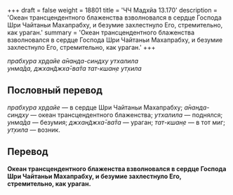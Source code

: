 +++
draft = false
weight = 18801
title = 'ЧЧ Мадхйа 13.170'
description = 'Океан трансцендентного блаженства взволновался в сердце Господа Шри Чайтаньи Махапрабху, и безумие захлестнуло Его, стремительно, как ураган.'
summary = 'Океан трансцендентного блаженства взволновался в сердце Господа Шри Чайтаньи Махапрабху, и безумие захлестнуло Его, стремительно, как ураган.'
+++

_прабхура хр̣дайе а̄нанда-синдху утхалила  
унма̄да, джхан̃джха̄-ва̄та тат-кшан̣е ут̣хила_

## Пословный перевод

_прабхура_ _хр̣дайе_ — в сердце Шри Чайтаньи Махапрабху; _а̄нанда_\-_синдху_ — океан трансцендентного блаженства; _утхалила_ — поднялся; _унма̄да_ — безумия; _джхан̃джха̄_\-_ва̄та_ — ураган; _тат_\-_кшан̣е_ — в тот миг; _ут̣хила_ — возник.

## Перевод

**Океан трансцендентного блаженства взволновался в сердце Господа Шри Чайтаньи Махапрабху, и безумие захлестнуло Его, стремительно, как ураган.**

